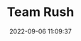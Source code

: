---
date: 2022-09-06 11:09:37
title: 'Team Rush'	
tags: [free]
price: Free Demo	
link: https://albertpierre.itch.io/team-rush?utm_source=video+game	

twitter: https://twitter.com/RushAttackGame
---